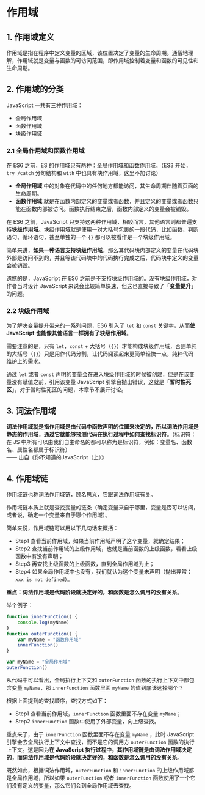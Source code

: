 # 作用域

## 1. 作用域定义

作用域是指在程序中定义变量的区域，该位置决定了变量的生命周期。通俗地理解，作用域就是变量与函数的可访问范围，即作用域控制着变量和函数的可见性和生命周期。

## 2. 作用域的分类

JavaScript 一共有三种作用域：

* 全局作用域
* 函数作用域
* 块级作用域

### 2.1 全局作用域和函数作用域

在 ES6 之前，ES 的作用域只有两种：全局作用域和函数作用域。（ES3 开始，`try /catch` 分句结构和 `with` 中也具有块作用域，这里不加讨论）

* **全局作用域** 中的对象在代码中的任何地方都能访问，其生命周期伴随着页面的生命周期。
* **函数作用域** 就是在函数内部定义的变量或者函数，并且定义的变量或者函数只能在函数内部被访问。函数执行结束之后，函数内部定义的变量会被销毁。

在 ES6 之前，JavaScript 只支持这两种作用域，相较而言，其他语言则都普遍支持**块级作用域**。块级作用域就是使用一对大括号包裹的一段代码，比如函数、判断语句、循环语句，甚至单独的一个 `{}` 都可以被看作是一个块级作用域。

简单来讲，**如果一种语言支持块级作用域**，那么其代码块内部定义的变量在代码块外部是访问不到的，并且等该代码块中的代码执行完成之后，代码块中定义的变量会被销毁。

遗憾的是，JavaScript 在 ES6 之前是不支持块级作用域的。没有块级作用域，对作者当时设计 JavaScript 来说会比较简单快速，但这也直接导致了「**变量提升**」的问题。

### 2.2 块级作用域

为了解决变量提升带来的一系列问题，ES6 引入了 `let` 和 `const` 关键字，从而**使 JavaScript 也能像其他语言一样拥有了块级作用域**。

需要注意的是，只有 `let`，`const` + 大括号（`{}`）才能构成块级作用域，否则单纯的大括号（`{}`）只是用作代码分割，让代码阅读起来更简单轻快一点，纯粹代码维护上的需求。

通过 `let` 或者 `const` 声明的变量会在进入块级作用域的时候被创建，但是在该变量没有赋值之前，引用该变量 JavaScript 引擎会抛出错误，这就是「**暂时性死区**」，对于暂时性死区的问题，本章节不展开讨论。

## 3. 词法作用域

**词法作用域就是指作用域是由代码中函数声明的位置来决定的，所以词法作用域是静态的作用域，通过它就能够预测代码在执行过程中如何查找标识符。**（标识符：在 JS 中所有可以由我们自主命名的都可以称为是标识符，例如：变量名、函数名、属性名都属于标识符）  
—— 出自《你不知道的JavaScript（上）》

## 4. 作用域链

作用域链也称词法作用域链，顾名思义，它跟词法作用域有关。

作用域链本质上就是查找变量的链条（确定变量来自于哪里，变量是否可以访问，或者说，确定一个变量来自于哪个作用域）。

简单来说，作用域链可以用以下几句话来概括：

* Step1 查看当前作用域，如果当前作用域声明了这个变量，就确定结果；
* Step2 查找当前作用域的上级作用域，也就是当前函数的上级函数，看看上级函数中有没有声明；
* Step3 再查找上级函数的上级函数，直到全局作用域为止；
* Step4 如果全局作用域中也没有，我们就认为这个变量未声明（抛出异常：`xxx is not defined`）。

**重点：词法作用域是代码阶段就决定好的，和函数是怎么调用的没有关系**。

举个例子：

```javascript
function innerFunction() {
    console.log(myName)
}
function outerFunction() {
    var myName = "函数作用域"
    innerFunction()
}

var myName = "全局作用域"
outerFunction()
```

从代码中可以看出，全局执行上下文和 `outerFunction` 函数的执行上下文中都包含变量 `myName`，那 `innerFunction` 函数里面 `myName` 的值到底该选择哪个？

根据上面提到的查找顺序，查找方式如下：

* Step1 查看当前作用域，`innerFunction` 函数里面不存在变量 `myName`；
* Step2 `innerFunction` 函数中使用了外部变量，向上级查找。

重点来了，由于 `innerFunction` 函数里面不存在变量 `myName` ，此时 JavaScript 引擎会去全局执行上下文中查找，而不是它的调用方 `outerFunction` 函数的执行上下文。这是因为**在 JavaScript 执行过程中，其作用域链是由词法作用域决定的，而词法作用域是代码阶段就决定好的，和函数是怎么调用的没有关系**。

既然如此，根据词法作用域，`outerFunction` 和 `innerFunction` 的上级作用域都是全局作用域，所以如果 `outerFunction` 或者 `innerFunction` 函数使用了一个它们没有定义的变量，那么它们会到全局作用域去查找。
